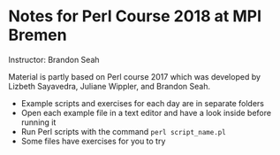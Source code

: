 # Notes for Perl Course 2018 at MPI Bremen

Instructor: Brandon Seah

Material is partly based on Perl course 2017 which was developed by Lizbeth Sayavedra, Juliane Wippler, and Brandon Seah.

 * Example scripts and exercises for each day are in separate folders
 * Open each example file in a text editor and have a look inside before running it
 * Run Perl scripts with the command `perl script_name.pl`
 * Some files have exercises for you to try
